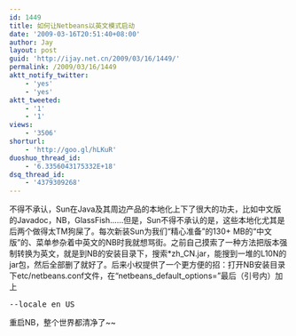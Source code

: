 ```yaml
---
id: 1449
title: 如何让Netbeans以英文模式启动
date: '2009-03-16T20:51:40+08:00'
author: Jay
layout: post
guid: 'http://ijay.net.cn/2009/03/16/1449/'
permalink: /2009/03/16/1449
aktt_notify_twitter:
    - 'yes'
    - 'yes'
aktt_tweeted:
    - '1'
    - '1'
views:
    - '3506'
shorturl:
    - 'http://goo.gl/hLKuR'
duoshuo_thread_id:
    - '6.3356043175332E+18'
dsq_thread_id:
    - '4379309268'
---
```


不得不承认，Sun在Java及其周边产品的本地化上下了很大的功夫，比如中文版的Javadoc，NB，GlassFish……但是，Sun不得不承认的是，这些本地化尤其是后两个做得太TM狗屎了。每次新装Sun为我们“精心准备”的130+ MB的“中文版”的、菜单参杂着中英文的NB时我就想骂街。之前自己摸索了一种方法把版本强制转换为英文，就是到NB的安装目录下，搜索*zh_CN.jar，能搜到一堆的L10N的jar包，然后全部删了就好了。后来小权提供了一个更方便的招：打开NB安装目录下etc/netbeans.conf文件，在“netbeans_default_options=”最后（引号内）加上
<pre lang="java">--locale en_US</pre>
重启NB，整个世界都清净了~~